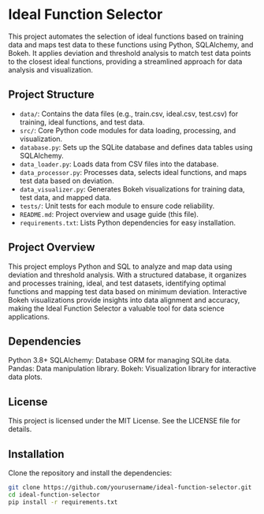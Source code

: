 # Ideal Function Selector

This project automates the selection of ideal functions based on training data and maps test data to these functions using Python, SQLAlchemy, and Bokeh. It applies deviation and threshold analysis to match test data points to the closest ideal functions, providing a streamlined approach for data analysis and visualization.

## Project Structure

- `data/`: Contains the data files (e.g., train.csv, ideal.csv, test.csv) for training, ideal functions, and test data.
- `src/`: Core Python code modules for data loading, processing, and visualization.
- `database.py`: Sets up the SQLite database and defines data tables using SQLAlchemy.
- `data_loader.py`: Loads data from CSV files into the database.
- `data_processor.py`: Processes data, selects ideal functions, and maps test data based on deviation.
- `data_visualizer.py`: Generates Bokeh visualizations for training data, test data, and mapped data.
- `tests/`: Unit tests for each module to ensure code reliability.
- `README.md`: Project overview and usage guide (this file).
- `requirements.txt`: Lists Python dependencies for easy installation.

## Project Overview
This project employs Python and SQL to analyze and map data using deviation and threshold analysis. With a structured database, it organizes and processes training, ideal, and test datasets, identifying optimal functions and mapping test data based on minimum deviation. Interactive Bokeh visualizations provide insights into data alignment and accuracy, making the Ideal Function Selector a valuable tool for data science applications.

## Dependencies
Python 3.8+
SQLAlchemy: Database ORM for managing SQLite data.
Pandas: Data manipulation library.
Bokeh: Visualization library for interactive data plots.

## License
This project is licensed under the MIT License. See the LICENSE file for details.

## Installation

Clone the repository and install the dependencies:

```bash
git clone https://github.com/yourusername/ideal-function-selector.git
cd ideal-function-selector
pip install -r requirements.txt

 
